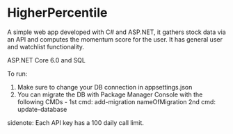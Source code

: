 # HigherPercentile
A simple web app developed with C# and ASP.NET, it gathers stock data via an API and computes the momentum score for the user. It has general user and watchlist functionality.

ASP.NET Core 6.0 and SQL

To run:
1. Make sure to change your DB connection in appsettings.json
2. You can migrate the DB with Package Manager Console with the following CMDs -
    1st cmd: add-migration nameOfMigration 
    2nd cmd: update-database

sidenote: Each API key has a 100 daily call limit.
